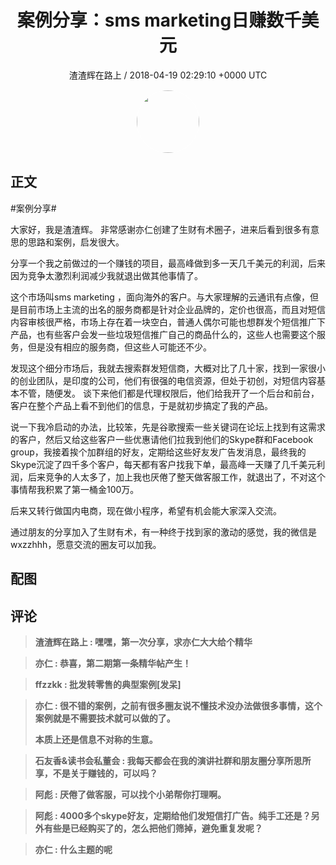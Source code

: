 <h1 align="center">案例分享：sms marketing日赚数千美元</h1>
<p align="center">
    <a>渣渣辉在路上 / 2018-04-19 02:29:10 &#43;0000 UTC</a>
</p>

<div align="center">
    <img src="https://images.zsxq.com/Fp0G74TvWkaAzkkTWBAH6YhlsMqy?e=1590940799&amp;token=kIxbL07-8jAj8w1n4s9zv64FuZZNEATmlU_Vm6zD:oyWk3nDMh8r7wkozERPE3kskYho=" width="100" height="100" style="border:1px solid;border-radius:50%; color:#ffffff"/>
</div>

## 正文

<div>
#案例分享#

大家好，我是渣渣辉。 非常感谢亦仁创建了生财有术圈子，进来后看到很多有意思的思路和案例，启发很大。 

分享一个我之前做过的一个赚钱的项目，最高峰做到多一天几千美元的利润，后来因为竞争太激烈利润减少我就退出做其他事情了。 

这个市场叫sms marketing ，面向海外的客户。与大家理解的云通讯有点像，但是目前市场上主流的出名的服务商都是针对企业品牌的，定价也很高，而且对短信内容审核很严格，市场上存在着一块空白，普通人偶尔可能也想群发个短信推广下产品，也有些客户会发一些垃圾短信推广自己的商品什么的，这些人也需要这个服务，但是没有相应的服务商，但这些人可能还不少。

发现这个细分市场后，我就去搜索群发短信商，大概对比了几十家，找到一家很小的创业团队，是印度的公司，他们有很强的电信资源，但处于初创，对短信内容基本不管，随便发。 谈下来他们都是代理权限后，他们给我开了一个后台和前台，客户在整个产品上看不到他们的信息，于是就初步搞定了我的产品。 

说一下我冷启动的办法，比较笨，先是谷歌搜索一些关键词在论坛上找到有这需求的客户，然后又给这些客户一些优惠请他们拉我到他们的Skype群和Facebook group，我接着挨个加群组的好友，定期给这些好友发广告发消息，最终我的Skype沉淀了四千多个客户，每天都有客户找我下单，最高峰一天赚了几千美元利润，后来竞争的人太多了，加上我也厌倦了整天做客服工作，就退出了，不对这个事情帮我积累了第一桶金100万。

后来又转行做国内电商，现在做小程序，希望有机会能大家深入交流。

通过朋友的分享加入了生财有术，有一种终于找到家的激动的感觉，我的微信是wxzzhhh，愿意交流的圈友可以加我。
</div>

## 配图
<div class="image" align="center">

</div>

## 评论

<div align="left">
<div>

<blockquote >
<span> <strong>渣渣辉在路上 : 嘿嘿，第一次分享，求亦仁大大给个精华 </strong></span>
</blockquote>

<blockquote >
<span> <strong>亦仁 : 恭喜，第二期第一条精华帖产生！ </strong></span>
</blockquote>

<blockquote >
<span> <strong>ffzzkk : 批发转零售的典型案例[发呆] </strong></span>
</blockquote>

<blockquote >
<span> <strong>亦仁 : 很不错的案例，之前有很多圈友说不懂技术没办法做很多事情，这个案例就是不需要技术就可以做的了。 

本质上还是信息不对称的生意。 </strong></span>
</blockquote>

<blockquote >
<span> <strong>石友香&amp;读书会私董会 : 我每天都会在我的演讲社群和朋友圈分享所思所享，不是关于赚钱的，可以吗？ </strong></span>
</blockquote>

<blockquote >
<span> <strong>阿彪 : 厌倦了做客服，可以找个小弟帮你打理啊。 </strong></span>
</blockquote>

<blockquote >
<span> <strong>阿彪 : 4000多个skype好友，定期给他们发短信打广告。纯手工还是？另外有些是已经购买了的，怎么把他们筛掉，避免重复发呢？ </strong></span>
</blockquote>

<blockquote >
<span> <strong>亦仁 : 什么主题的呢 </strong></span>
</blockquote>

</div>
</div>
